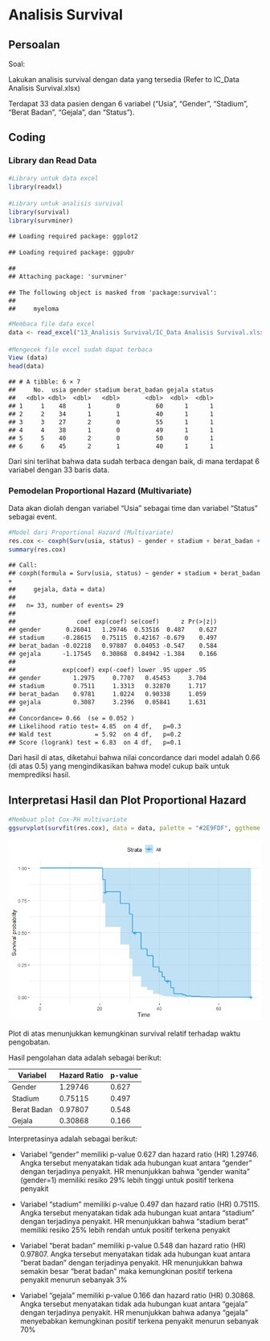 Analisis Survival
================

## Persoalan

Soal:

Lakukan analisis survival dengan data yang tersedia (Refer to IC_Data
Analisis Survival.xlsx)

Terdapat 33 data pasien dengan 6 variabel (“Usia”, “Gender”, “Stadium”,
“Berat Badan”, “Gejala”, dan “Status”).

## Coding

### Library dan Read Data

``` r
#Library untuk data excel
library(readxl)

#Library untuk analisis survival
library(survival)
library(survminer)
```

    ## Loading required package: ggplot2

    ## Loading required package: ggpubr

    ## 
    ## Attaching package: 'survminer'

    ## The following object is masked from 'package:survival':
    ## 
    ##     myeloma

``` r
#Membaca file data excel
data <- read_excel("13_Analisis Survival/IC_Data Analisis Survival.xlsx")

#Mengecek file excel sudah dapat terbaca
View (data)
head(data)
```

    ## # A tibble: 6 × 7
    ##     No.  usia gender stadium berat_badan gejala status
    ##   <dbl> <dbl>  <dbl>   <dbl>       <dbl>  <dbl>  <dbl>
    ## 1     1    48      1       0          60      1      1
    ## 2     2    34      1       1          40      1      1
    ## 3     3    27      2       0          55      1      1
    ## 4     4    38      1       0          49      1      1
    ## 5     5    40      2       0          50      0      1
    ## 6     6    45      2       1          40      1      1

Dari sini terlihat bahwa data sudah terbaca dengan baik, di mana
terdapat 6 variabel dengan 33 baris data.

### Pemodelan Proportional Hazard (Multivariate)

Data akan diolah dengan variabel “Usia” sebagai time dan variabel
“Status” sebagai event.

``` r
#Model dari Proportional Hazard (Multivariate)
res.cox <- coxph(Surv(usia, status) ~ gender + stadium + berat_badan + gejala, data = data)
summary(res.cox)
```

    ## Call:
    ## coxph(formula = Surv(usia, status) ~ gender + stadium + berat_badan + 
    ##     gejala, data = data)
    ## 
    ##   n= 33, number of events= 29 
    ## 
    ##                 coef exp(coef) se(coef)      z Pr(>|z|)
    ## gender       0.26041   1.29746  0.53516  0.487    0.627
    ## stadium     -0.28615   0.75115  0.42167 -0.679    0.497
    ## berat_badan -0.02218   0.97807  0.04053 -0.547    0.584
    ## gejala      -1.17545   0.30868  0.84942 -1.384    0.166
    ## 
    ##             exp(coef) exp(-coef) lower .95 upper .95
    ## gender         1.2975     0.7707   0.45453     3.704
    ## stadium        0.7511     1.3313   0.32870     1.717
    ## berat_badan    0.9781     1.0224   0.90338     1.059
    ## gejala         0.3087     3.2396   0.05841     1.631
    ## 
    ## Concordance= 0.66  (se = 0.052 )
    ## Likelihood ratio test= 4.85  on 4 df,   p=0.3
    ## Wald test            = 5.92  on 4 df,   p=0.2
    ## Score (logrank) test = 6.83  on 4 df,   p=0.1

Dari hasil di atas, diketahui bahwa nilai concordance dari model adalah
0.66 (di atas 0.5) yang mengindikasikan bahwa model cukup baik untuk
memprediksi hasil.

### 

## Interpretasi Hasil dan Plot Proportional Hazard

``` r
#Membuat plot Cox-PH multivariate
ggsurvplot(survfit(res.cox), data = data, palette = "#2E9FDF", ggtheme = theme_minimal())
```

![](penjelasan_analisis_survival_files/figure-gfm/unnamed-chunk-3-1.png)<!-- -->

Plot di atas menunjukkan kemungkinan survival relatif terhadap waktu
pengobatan.

Hasil pengolahan data adalah sebagai berikut:

| Variabel    | Hazard Ratio | p-value |
|-------------|--------------|---------|
| Gender      | 1.29746      | 0.627   |
| Stadium     | 0.75115      | 0.497   |
| Berat Badan | 0.97807      | 0.548   |
| Gejala      | 0.30868      | 0.166   |

Interpretasinya adalah sebagai berikut:

- Variabel “gender” memiliki p-value 0.627 dan hazard ratio (HR)
  1.29746. Angka tersebut menyatakan tidak ada hubungan kuat antara
  “gender” dengan terjadinya penyakit. HR menunjukkan bahwa “gender
  wanita” (gender=1) memiliki resiko 29% lebih tinggi untuk positif
  terkena penyakit

- Variabel “stadium” memiliki p-value 0.497 dan hazard ratio (HR)
  0.75115. Angka tersebut menyatakan tidak ada hubungan kuat antara
  “stadium” dengan terjadinya penyakit. HR menunjukkan bahwa “stadium
  berat” memiliki resiko 25% lebih rendah untuk positif terkena penyakit

- Variabel “berat badan” memiliki p-value 0.548 dan hazard ratio (HR)
  0.97807. Angka tersebut menyatakan tidak ada hubungan kuat antara
  “berat badan” dengan terjadinya penyakit. HR menunjukkan bahwa semakin
  besar “berat badan” maka kemungkinan positif terkena penyakit menurun
  sebanyak 3%

- Variabel “gejala” memiliki p-value 0.166 dan hazard ratio (HR)
  0.30868. Angka tersebut menyatakan tidak ada hubungan kuat antara
  “gejala” dengan terjadinya penyakit. HR menunjukkan bahwa adanya
  “gejala” menyebabkan kemungkinan positif terkena penyakit menurun
  sebanyak 70%

